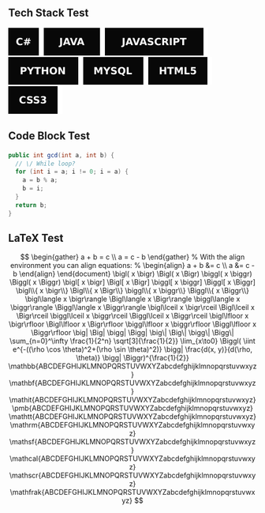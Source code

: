 ## Tech Stack Test
<img src="svg/cs.svg"><img src="svg/java.svg"><img src="svg/javascript.svg"><img src="svg/python.svg"><img src="svg/mysql.svg"><img src="svg/html5.svg"><img src="svg/css3.svg">

## Code Block Test
```Java
public int gcd(int a, int b) {
  // \/ While loop?
  for (int i = a; i != 0; i = a) {
    a = b % a;
    b = i;
  }
  return b;
}
```

## LaTeX Test

$$
\begin{gather}
    a + b = c \\ 
    a = c - b
\end{gather}
%
With the align environment you can align equations:
%
\begin{align}
    a + b &= c \\        
        a &= c - b
\end{align}
\end{document}
\bigl( x \bigr) \Bigl( x \Bigr) \biggl( x \biggr) \Biggl( x \Biggr)
\bigl[ x \bigr] \Bigl[ x \Bigr] \biggl[ x \biggr] \Biggl[ x \Biggr]
\bigl\\{ x \bigr\\} \Bigl\\{ x \Bigr\\} \biggl\\{ x \biggr\\} \Biggl\\{ x \Biggr\\}
\bigl\langle x \bigr\rangle \Bigl\langle x \Bigr\rangle \biggl\langle x \biggr\rangle \Biggl\langle x \Biggr\rangle
\bigl\lceil x \bigr\rceil \Bigl\lceil x \Bigr\rceil \biggl\lceil x \biggr\rceil \Biggl\lceil x \Biggr\rceil
\bigl\lfloor x \bigr\rfloor \Bigl\lfloor x \Bigr\rfloor \biggl\lfloor x \biggr\rfloor \Biggl\lfloor x \Biggr\rfloor
\big| \Big| \bigg| \Bigg|
\big\| \Big\| \bigg\| \Bigg\|
\sum_{n=0}^\infty \frac{1}{2^n}
\sqrt[3]{\frac{1}{2}}
\lim_{x\to0}
\Biggl( \iint e^{-((\rho \cos \theta)^2+(\rho \sin \theta)^2)} \bigg| \frac{d(x, y)}{d(\rho, \theta)} \bigg| \Biggr)^{\frac{1}{2}}
\mathbb{ABCDEFGHIJKLMNOPQRSTUVWXYZabcdefghijklmnopqrstuvwxyz}
\mathbf{ABCDEFGHIJKLMNOPQRSTUVWXYZabcdefghijklmnopqrstuvwxyz}
\mathit{ABCDEFGHIJKLMNOPQRSTUVWXYZabcdefghijklmnopqrstuvwxyz}
\pmb{ABCDEFGHIJKLMNOPQRSTUVWXYZabcdefghijklmnopqrstuvwxyz}
\mathtt{ABCDEFGHIJKLMNOPQRSTUVWXYZabcdefghijklmnopqrstuvwxyz}
\mathrm{ABCDEFGHIJKLMNOPQRSTUVWXYZabcdefghijklmnopqrstuvwxyz}
\mathsf{ABCDEFGHIJKLMNOPQRSTUVWXYZabcdefghijklmnopqrstuvwxyz}
\mathcal{ABCDEFGHIJKLMNOPQRSTUVWXYZabcdefghijklmnopqrstuvwxyz}
\mathscr{ABCDEFGHIJKLMNOPQRSTUVWXYZabcdefghijklmnopqrstuvwxyz}
\mathfrak{ABCDEFGHIJKLMNOPQRSTUVWXYZabcdefghijklmnopqrstuvwxyz}
$$